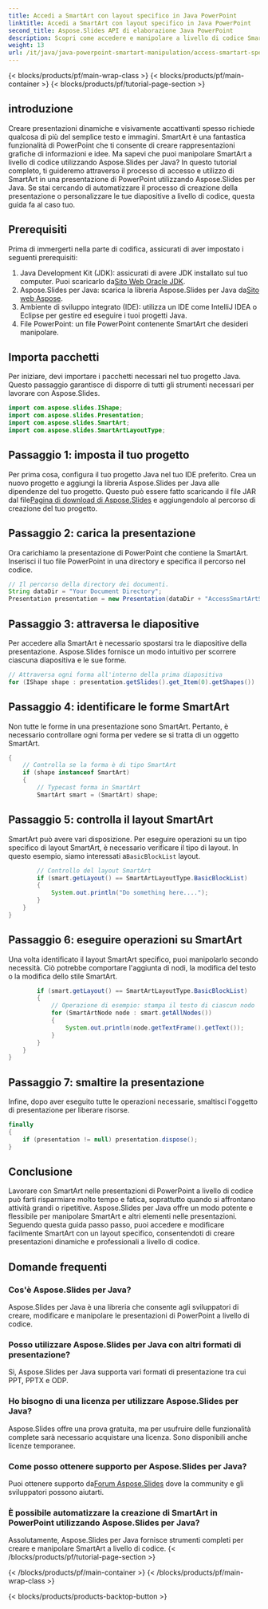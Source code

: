 ```yaml
---
title: Accedi a SmartArt con layout specifico in Java PowerPoint
linktitle: Accedi a SmartArt con layout specifico in Java PowerPoint
second_title: Aspose.Slides API di elaborazione Java PowerPoint
description: Scopri come accedere e manipolare a livello di codice SmartArt in PowerPoint utilizzando Aspose.Slides per Java. Segui questa guida dettagliata passo dopo passo.
weight: 13
url: /it/java/java-powerpoint-smartart-manipulation/access-smartart-specific-layout-java-powerpoint/
---
```


{< blocks/products/pf/main-wrap-class >}
{< blocks/products/pf/main-container >}
{< blocks/products/pf/tutorial-page-section >}

## introduzione
Creare presentazioni dinamiche e visivamente accattivanti spesso richiede qualcosa di più del semplice testo e immagini. SmartArt è una fantastica funzionalità di PowerPoint che ti consente di creare rappresentazioni grafiche di informazioni e idee. Ma sapevi che puoi manipolare SmartArt a livello di codice utilizzando Aspose.Slides per Java? In questo tutorial completo, ti guideremo attraverso il processo di accesso e utilizzo di SmartArt in una presentazione di PowerPoint utilizzando Aspose.Slides per Java. Se stai cercando di automatizzare il processo di creazione della presentazione o personalizzare le tue diapositive a livello di codice, questa guida fa al caso tuo.
## Prerequisiti
Prima di immergerti nella parte di codifica, assicurati di aver impostato i seguenti prerequisiti:
1.  Java Development Kit (JDK): assicurati di avere JDK installato sul tuo computer. Puoi scaricarlo da[Sito Web Oracle JDK](https://www.oracle.com/java/technologies/javase-jdk11-downloads.html).
2.  Aspose.Slides per Java: scarica la libreria Aspose.Slides per Java da[Sito web Aspose](https://releases.aspose.com/slides/java/).
3. Ambiente di sviluppo integrato (IDE): utilizza un IDE come IntelliJ IDEA o Eclipse per gestire ed eseguire i tuoi progetti Java.
4. File PowerPoint: un file PowerPoint contenente SmartArt che desideri manipolare.
## Importa pacchetti
Per iniziare, devi importare i pacchetti necessari nel tuo progetto Java. Questo passaggio garantisce di disporre di tutti gli strumenti necessari per lavorare con Aspose.Slides.
```java
import com.aspose.slides.IShape;
import com.aspose.slides.Presentation;
import com.aspose.slides.SmartArt;
import com.aspose.slides.SmartArtLayoutType;
```
## Passaggio 1: imposta il tuo progetto
 Per prima cosa, configura il tuo progetto Java nel tuo IDE preferito. Crea un nuovo progetto e aggiungi la libreria Aspose.Slides per Java alle dipendenze del tuo progetto. Questo può essere fatto scaricando il file JAR dal file[Pagina di download di Aspose.Slides](https://releases.aspose.com/slides/java/) e aggiungendolo al percorso di creazione del tuo progetto.
## Passaggio 2: carica la presentazione
Ora carichiamo la presentazione di PowerPoint che contiene la SmartArt. Inserisci il tuo file PowerPoint in una directory e specifica il percorso nel codice.
```java
// Il percorso della directory dei documenti.
String dataDir = "Your Document Directory";
Presentation presentation = new Presentation(dataDir + "AccessSmartArtShape.pptx");
```
## Passaggio 3: attraversa le diapositive
Per accedere alla SmartArt è necessario spostarsi tra le diapositive della presentazione. Aspose.Slides fornisce un modo intuitivo per scorrere ciascuna diapositiva e le sue forme.
```java
// Attraversa ogni forma all'interno della prima diapositiva
for (IShape shape : presentation.getSlides().get_Item(0).getShapes())
```
## Passaggio 4: identificare le forme SmartArt
Non tutte le forme in una presentazione sono SmartArt. Pertanto, è necessario controllare ogni forma per vedere se si tratta di un oggetto SmartArt.
```java
{
    // Controlla se la forma è di tipo SmartArt
    if (shape instanceof SmartArt)
    {
        // Typecast forma in SmartArt
        SmartArt smart = (SmartArt) shape;
```
## Passaggio 5: controlla il layout SmartArt
 SmartArt può avere vari disposizione. Per eseguire operazioni su un tipo specifico di layout SmartArt, è necessario verificare il tipo di layout. In questo esempio, siamo interessati a`BasicBlockList` layout.
```java
        // Controllo del layout SmartArt
        if (smart.getLayout() == SmartArtLayoutType.BasicBlockList)
        {
            System.out.println("Do something here....");
        }
    }
}
```
## Passaggio 6: eseguire operazioni su SmartArt
Una volta identificato il layout SmartArt specifico, puoi manipolarlo secondo necessità. Ciò potrebbe comportare l'aggiunta di nodi, la modifica del testo o la modifica dello stile SmartArt.
```java
        if (smart.getLayout() == SmartArtLayoutType.BasicBlockList)
        {
            // Operazione di esempio: stampa il testo di ciascun nodo
            for (SmartArtNode node : smart.getAllNodes())
            {
                System.out.println(node.getTextFrame().getText());
            }
        }
    }
}
```
## Passaggio 7: smaltire la presentazione
Infine, dopo aver eseguito tutte le operazioni necessarie, smaltisci l'oggetto di presentazione per liberare risorse.
```java
finally
{
    if (presentation != null) presentation.dispose();
}
```
## Conclusione
Lavorare con SmartArt nelle presentazioni di PowerPoint a livello di codice può farti risparmiare molto tempo e fatica, soprattutto quando si affrontano attività grandi o ripetitive. Aspose.Slides per Java offre un modo potente e flessibile per manipolare SmartArt e altri elementi nelle presentazioni. Seguendo questa guida passo passo, puoi accedere e modificare facilmente SmartArt con un layout specifico, consentendoti di creare presentazioni dinamiche e professionali a livello di codice.
## Domande frequenti
### Cos'è Aspose.Slides per Java?
Aspose.Slides per Java è una libreria che consente agli sviluppatori di creare, modificare e manipolare le presentazioni di PowerPoint a livello di codice.
### Posso utilizzare Aspose.Slides per Java con altri formati di presentazione?
Sì, Aspose.Slides per Java supporta vari formati di presentazione tra cui PPT, PPTX e ODP.
### Ho bisogno di una licenza per utilizzare Aspose.Slides per Java?
Aspose.Slides offre una prova gratuita, ma per usufruire delle funzionalità complete sarà necessario acquistare una licenza. Sono disponibili anche licenze temporanee.
### Come posso ottenere supporto per Aspose.Slides per Java?
 Puoi ottenere supporto da[Forum Aspose.Slides](https://forum.aspose.com/c/slides/11) dove la community e gli sviluppatori possono aiutarti.
### È possibile automatizzare la creazione di SmartArt in PowerPoint utilizzando Aspose.Slides per Java?
Assolutamente, Aspose.Slides per Java fornisce strumenti completi per creare e manipolare SmartArt a livello di codice.
{< /blocks/products/pf/tutorial-page-section >}

{< /blocks/products/pf/main-container >}
{< /blocks/products/pf/main-wrap-class >}

{< blocks/products/products-backtop-button >}
